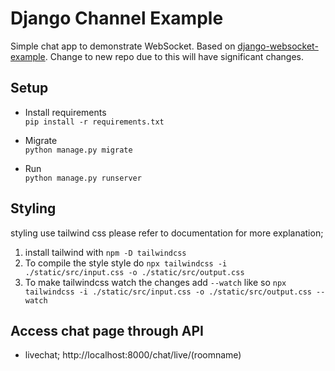 # Django Channel Example
Simple chat app to demonstrate WebSocket. Based on [django-websocket-example](https://github.com/firdan-machda/django-websocket-channels-example). Change to new repo due to this will have significant changes.

## Setup
- Install requirements\
`pip install -r requirements.txt`

- Migrate\
`python manage.py migrate`

- Run\
`python manage.py runserver`

## Styling
styling use tailwind css please refer to documentation for more explanation;
1. install tailwind with `npm -D tailwindcss`
1. To compile the style style do `npx tailwindcss -i ./static/src/input.css -o ./static/src/output.css`
1. To make tailwindcss watch the changes add `--watch` like so `npx tailwindcss -i ./static/src/input.css -o ./static/src/output.css --watch`

## Access chat page through API
* livechat; http://localhost:8000/chat/live/(roomname)
